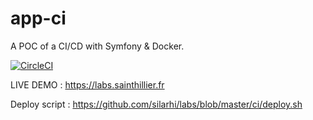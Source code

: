 # app-ci

A POC of a CI/CD with Symfony & Docker.

[![CircleCI](https://circleci.com/gh/silarhi/app-ci.svg?style=svg)](https://circleci.com/gh/silarhi/app-ci)


LIVE DEMO : https://labs.sainthillier.fr

Deploy script : https://github.com/silarhi/labs/blob/master/ci/deploy.sh